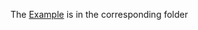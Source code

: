 The [Example][example] is in the corresponding folder

[example]: https://github.com/MadBrains/Tinkoff-Acquiring-SDK-Flutter/tree/main/example